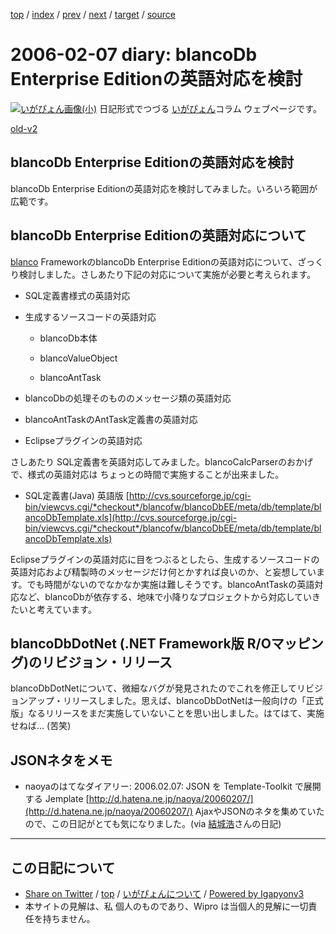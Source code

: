 [top](../index.html) 
 / [index](index.html) 
 / [prev](ig060206.html) 
 / [next](ig060208.html) 
 / [target](https://igapyon.github.io/diary/2006/ig060207.html) 
 / [source](https://github.com/igapyon/diary/blob/master/2006/ig060207.src.md) 

2006-02-07 diary: blancoDb Enterprise Editionの英語対応を検討
=====================================================================================================
[![いがぴょん画像(小)](https://igapyon.github.io/diary/images/iga200306s.jpg "いがぴょん")](https://igapyon.github.io/diary/memo/memoigapyon.html) 日記形式でつづる [いがぴょん](https://igapyon.github.io/diary/memo/memoigapyon.html)コラム ウェブページです。

[old-v2](ig060207-orig.html)

## blancoDb Enterprise Editionの英語対応を検討

blancoDb Enterprise Editionの英語対応を検討してみました。いろいろ範囲が広範です。


## blancoDb Enterprise Editionの英語対応について

[blanco](http://www.igapyon.jp/blanco/blanco.ja.html) FrameworkのblancoDb Enterprise Editionの英語対応について、ざっくり検討しました。さしあたり下記の対応について実施が必要と考えられます。

* SQL定義書様式の英語対応
  
* 生成するソースコードの英語対応
  
  * blancoDb本体
    
  * blancoValueObject
    
  * blancoAntTask
  

  
* blancoDbの処理そのもののメッセージ類の英語対応
  
* blancoAntTaskのAntTask定義書の英語対応
  
* Eclipseプラグインの英語対応

さしあたり SQL定義書を英語対応してみました。blancoCalcParserのおかげで、様式の英語対応は ちょっとの時間で実施することが出来ました。

* SQL定義書(Java) 英語版
  [http://cvs.sourceforge.jp/cgi-bin/viewcvs.cgi/*checkout*/blancofw/blancoDbEE/meta/db/template/blancoDbTemplate.xls](http://cvs.sourceforge.jp/cgi-bin/viewcvs.cgi/*checkout*/blancofw/blancoDbEE/meta/db/template/blancoDbTemplate.xls)

Eclipseプラグインの英語対応に目をつぶるとしたら、生成するソースコードの英語対応および精製時のメッセージだけ何とかすれば良いのか、と妄想しています。でも時間がないのでなかなか実施は難しそうです。blancoAntTaskの英語対応など、blancoDbが依存する、地味で小降りなプロジェクトから対応していきたいと考えています。

## blancoDbDotNet (.NET Framework版 R/Oマッピング)のリビジョン・リリース

blancoDbDotNetについて、微細なバグが発見されたのでこれを修正してリビジョンアップ・リリースしました。思えば、blancoDbDotNetは一般向けの「正式版」なるリリースをまだ実施していないことを思い出しました。はてはて、実施せねば… (苦笑)

## JSONネタをメモ

* naoyaのはてなダイアリー: 2006.02.07: JSON を Template-Toolkit で展開する Jemplate
  [http://d.hatena.ne.jp/naoya/20060207/](http://d.hatena.ne.jp/naoya/20060207/)
  AjaxやJSONのネタを集めていたので、この日記がとても気になりました。(via [結城浩](http://www.hyuki.com/)さんの日記)


----------------------------------------------------------------------------------------------------

## この日記について

* [Share on Twitter](https://twitter.com/intent/tweet?hashtags=igapyon%2Cdiary%2C%E3%81%84%E3%81%8C%E3%81%B4%E3%82%87%E3%82%93&text=blancoDb+Enterprise+Edition%E3%81%AE%E8%8B%B1%E8%AA%9E%E5%AF%BE%E5%BF%9C%E3%82%92%E6%A4%9C%E8%A8%8E&url=https%3A%2F%2Figapyon.github.io%2Fdiary%2F2006%2Fig060207.html) / [top](../index.html) / [いがぴょんについて](https://igapyon.github.io/diary/memo/memoigapyon.html) / [Powered by Igapyonv3](https://github.com/igapyon/igapyonv3)
* 本サイトの見解は、私 個人のものであり、Wipro は当個人的見解に一切責任を持ちません。 
